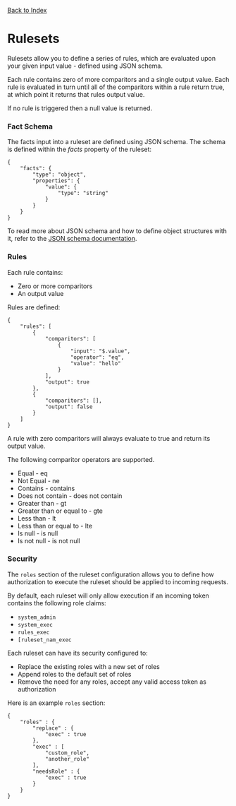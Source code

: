 [Back to Index](#/documentation)

# Rulesets

Rulesets allow you to define a series of rules, which are evaluated upon your given input value - defined using JSON schema.

Each rule contains zero of more comparitors and a single output value. Each rule is evaluated in turn until all of the comparitors within a rule return true, at which point it returns that rules output value.

If no rule is triggered then a null value is returned.

### Fact Schema

The facts input into a ruleset are defined using JSON schema. The schema is defined within the *facts* property of the ruleset:

```
{
    "facts": {
        "type": "object",
        "properties": {
            "value": {
                "type": "string"
            }
        }
    }
}
```

To read more about JSON schema and how to define object structures with it, refer to the [JSON schema documentation](https://json-schema.org/).

### Rules

Each rule contains:

* Zero or more comparitors
* An output value

Rules are defined:

```
{
	"rules": [
        {
            "comparitors": [
                {
                    "input": "$.value",
                    "operator": "eq",
                    "value": "hello"
                }
            ],
            "output": true
        },
        {
            "comparitors": [],
            "output": false
        }
    ]
}
```

A rule with zero comparitors will always evaluate to true and return its output value.

The following comparitor operators are supported.

* Equal - eq
* Not Equal - ne
* Contains - contains
* Does not contain - does not contain
* Greater than - gt
* Greater than or equal to - gte
* Less than - lt
* Less than or equal to - lte
* Is null - is null
* Is not null - is not null

### Security

The `roles` section of the ruleset configuration allows you to define how authorization to execute the ruleset should be applied to incoming requests.

By default, each ruleset will only allow execution if an incoming token contains the following role claims:

* `system_admin`
* `system_exec`
* `rules_exec`
* `[ruleset_nam_exec`

Each ruleset can have its security configured to:

* Replace the existing roles with a new set of roles
* Append roles to the default set of roles
* Remove the need for any roles, accept any valid access token as authorization

Here is an example `roles` section:

```
{
    "roles" : {
        "replace" : {
            "exec" : true
        },
        "exec" : [
            "custom_role",
            "another_role"
        ],
        "needsRole" : {
            "exec" : true
        }
    }
}
```